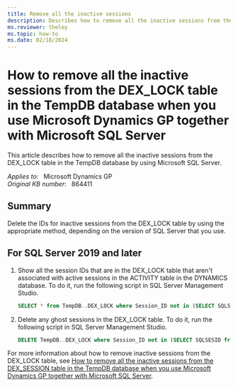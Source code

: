 ```yaml
---
title: Remove all the inactive sessions
description: Describes how to remove all the inactive sessions from the DEX_LOCK table in the TempDB database when you use Microsoft Dynamics GP together with Microsoft SQL Server.
ms.reviewer: theley
ms.topic: how-to
ms.date: 02/18/2024
---
```

# How to remove all the inactive sessions from the DEX_LOCK table in the TempDB database when you use Microsoft Dynamics GP together with Microsoft SQL Server

This article describes how to remove all the inactive sessions from the DEX_LOCK table in the TempDB database by using Microsoft SQL Server.

_Applies to:_ &nbsp; Microsoft Dynamics GP  
_Original KB number:_ &nbsp; 864411

## Summary

Delete the IDs for inactive sessions from the DEX_LOCK table by using the appropriate method, depending on the version of SQL Server that you use.

## For SQL Server 2019 and later

1. Show all the session IDs that are in the DEX_LOCK table that aren't associated with active sessions in the ACTIVITY table in the DYNAMICS database. To do it, run the following script in SQL Server Management Studio.

    ```sql
    SELECT * from TempDB..DEX_LOCK where Session_ID not in (SELECT SQLSESID from DYNAMICS..ACTIVITY)
    ```

2. Delete any ghost sessions in the DEX_LOCK table. To do it, run the following script in SQL Server Management Studio.

    ```sql
    DELETE TempDB..DEX_LOCK where Session_ID not in (SELECT SQLSESID from DYNAMICS..ACTIVITY)
    ```

For more information about how to remove inactive sessions from the DEX_LOCK table, see [How to remove all the inactive sessions from the DEX_SESSION table in the TempDB database when you use Microsoft Dynamics GP together with Microsoft SQL Server](remove-all-the-inactive-dex-session.md).
